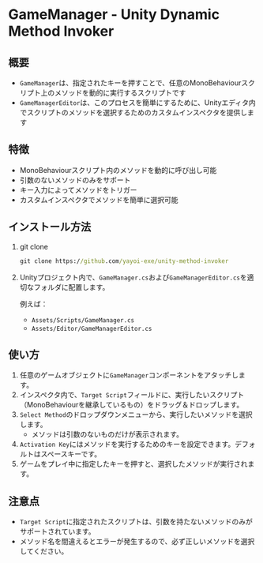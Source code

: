 # GameManager - Unity Dynamic Method Invoker

## 概要

- `GameManager`は、指定されたキーを押すことで、任意のMonoBehaviourスクリプト上のメソッドを動的に実行するスクリプトです
- `GameManagerEditor`は、このプロセスを簡単にするために、Unityエディタ内でスクリプトのメソッドを選択するためのカスタムインスペクタを提供します

## 特徴

- MonoBehaviourスクリプト内のメソッドを動的に呼び出し可能
- 引数のないメソッドのみをサポート
- キー入力によってメソッドをトリガー
- カスタムインスペクタでメソッドを簡単に選択可能

## インストール方法

1. git clone

    ``` cmd
    git clone https://github.com/yayoi-exe/unity-method-invoker
    ```

2. Unityプロジェクト内で、`GameManager.cs`および`GameManagerEditor.cs`を適切なフォルダに配置します。

    例えば：
    - `Assets/Scripts/GameManager.cs`
    - `Assets/Editor/GameManagerEditor.cs`
   
## 使い方

1. 任意のゲームオブジェクトに`GameManager`コンポーネントをアタッチします。
2. インスペクタ内で、`Target Script`フィールドに、実行したいスクリプト（MonoBehaviourを継承しているもの）をドラッグ＆ドロップします。
3. `Select Method`のドロップダウンメニューから、実行したいメソッドを選択します。
   - メソッドは引数のないものだけが表示されます。
4. `Activation Key`にはメソッドを実行するためのキーを設定できます。デフォルトはスペースキーです。
5. ゲームをプレイ中に指定したキーを押すと、選択したメソッドが実行されます。

## 注意点

- `Target Script`に指定されたスクリプトは、引数を持たないメソッドのみがサポートされています。
- メソッド名を間違えるとエラーが発生するので、必ず正しいメソッドを選択してください。
